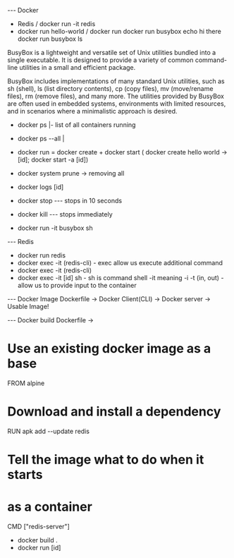--- Docker
- Redis / docker run -it redis
- docker run hello-world / docker run <container-name>
docker run busybox echo hi there
docker run busybox ls

BusyBox is a lightweight and versatile set of Unix utilities bundled into a single executable. It is designed to provide a variety of common command-line utilities in a small and efficient package.

BusyBox includes implementations of many standard Unix utilities, such as sh (shell), ls (list directory contents), cp (copy files), mv (move/rename files), rm (remove files), and many more. The utilities provided by BusyBox are often used in embedded systems, environments with limited resources, and in scenarios where a minimalistic approach is desired.

- docker ps         |- list of all containers running
- docker ps --all   |
- docker run = docker create + docker start ( docker create hello world -> [id]; docker start -a [id])

- docker system prune -> removing all
- docker logs [id]

- docker stop <container id> --- stops in 10 seconds
- docker kill <container id> --- stops immediately 

- docker run -it busybox sh

--- Redis
- docker run redis
- docker exec -it <container id> <command>(redis-cli) - exec allow us execute additional command 
- docker exec -it <command>(redis-cli)
- docker exec -it [id] sh - sh is command shell
-it meaning -i -t (in, out) - allow us to provide input to the container

--- Docker Image
Dockerfile -> Docker Client(CLI) -> Docker server -> Usable Image!


--- Docker build
Dockerfile ->
# Use an existing docker image as a base 
FROM alpine
# Download and install a dependency
RUN apk add --update redis
# Tell the image what to do when it starts
# as a container
CMD ["redis-server"]
- docker build .
- docker run [id]